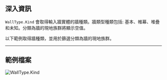 ## 深入資訊
`WallType.Kind` 會取得輸入牆實體的牆種類。牆類型種類包括: 基本、帷幕、堆疊和未知。分類為牆的現地族群將顯示空值。

以下範例取得牆種類，並用於篩選分類為牆的現地族群。
___
## 範例檔案

![WallType.Kind](./Revit.Elements.WallType.Kind_img.jpg)
